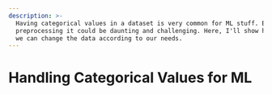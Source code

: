 ```yaml
---
description: >-
  Having categorical values in a dataset is very common for ML stuff. But
  preprocessing it could be daunting and challenging. Here, I'll show how easily
  we can change the data according to our needs.
---
```


# Handling Categorical Values for ML

